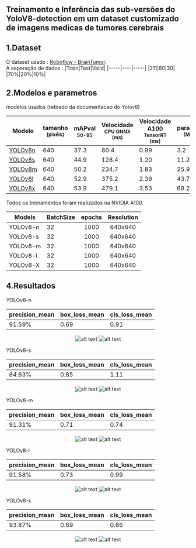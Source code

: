 ## Treinamento e Inferência das sub-versões do YoloV8-detection em um dataset customizado de imagens medicas de tumores cerebrais

## 1.Dataset
O dataset usado : [Roboflow - BrainTumor](https://universe.roboflow.com/csilab/csilab-braintumor-detection).<br>
A separação de dados :
|Train|Test|Valid|
|-----|----|-----|
|211|60|30|
|70%|20%|10%|


## 2.Modelos e parametros

<summary>modelos usados (retirado da documentacao do Yolov8)</summary>
<div align = 'center'>
      <table>
    <thead>
    <tr>
    <th>Modelo</th>
    <th>tamanho<br><sup>(pixéis)</sup></th>
    <th>mAPval<sup><br>50-95</sup></th>
    <th>Velocidade<br><sup>CPU ONNX<br> (ms)</sup></th>
    <th>Velocidade<br> A100<sup> TensorRT<br>(ms)</sup></th>
    <th>params<br><sup>(M)</sup></th>
    <th>FLOPs<br><sup>(B)</sup></th>
    </tr>
    </thead>
    <tbody>
    <tr>
    <td><a href="https://github.com/ultralytics/assets/releases/download/v8.1.0/yolov8n.pt">YOLOv8n</a></td>
    <td>640</td>
    <td>37.3</td>
    <td>80.4</td>
    <td>0.99</td>
    <td>3.2</td>
    <td>8.7</td>
    </tr>
    <tr>
    <td><a href="https://github.com/ultralytics/assets/releases/download/v8.1.0/yolov8s.pt">YOLOv8s</a></td>
    <td>640</td>
    <td>44.9</td>
    <td>128.4</td>
    <td>1.20</td>
    <td>11.2</td>
    <td>28.6</td>
    </tr>
    <tr>
    <td><a href="https://github.com/ultralytics/assets/releases/download/v8.1.0/yolov8m.pt">YOLOv8m</a></td>
    <td>640</td>
    <td>50.2</td>
    <td>234.7</td>
    <td>1.83</td>
    <td>25.9</td>
    <td>78.9</td>
    </tr>
    <tr>
    <td><a href="https://github.com/ultralytics/assets/releases/download/v8.1.0/yolov8l.pt">YOLOv8l</a></td>
    <td>640</td>
    <td>52.9</td>
    <td>375.2</td>
    <td>2.39</td>
    <td>43.7</td>
    <td>165.2</td>
    </tr>
    <tr>
    <td><a href="https://github.com/ultralytics/assets/releases/download/v8.1.0/yolov8x.pt">YOLOv8x</a></td>
    <td>640</td>
    <td>53.9</td>
    <td>479.1</td>
    <td>3.53</td>
    <td>68.2</td>
    <td>257.8</td>
    </tr>
    </tbody>
    </table>
</div>


Todos os treinamentos foram realizados na NVIDIA A100.
<div align='center'>

| Models | BatchSize | epochs | Resolution |
|-|-|:-:|:-:|
| YOLOv8-n  |32| 1000 | 640x640 |
| YOLOv8-s  | 32 | 1000 | 640x640 |
| YOLOv8-m  | 32 | 1000 | 640x640 |
| YOLOv8-l  | 32 | 1000 | 640x640 |
| YOLOv8-X  | 32 | 1000 | 640x640 |
</div>


## 4.Resultados

<summary>YOLOv8-n</summary>
<div align='center'>
      
|precision_mean|box_loss_mean|cls_loss_mean|
|------------|-------------|-------------|
|91.59%|0.69|0.91|

![alt text](https://raw.githubusercontent.com/MateusuMelo/YOLO8-Version-Tumor/dd487df16de467a0a15947e98a8798a5990bdb8f/results_img/Yolov8-N/results.png)
![alt text](https://github.com/MateusuMelo/YOLO8-Version-Tumor/blob/main/results_img/Yolov8-N/val_batch0_pred.jpg?raw=true)

</div>

<summary>YOLOv8-s</summary>
<div align='center'>
      
|precision_mean|box_loss_mean|cls_loss_mean|
|------------|-------------|-------------|
|84.63%|0.85|1.11|

![alt text](https://raw.githubusercontent.com/MateusuMelo/YOLO8-Version-Tumor/dd487df16de467a0a15947e98a8798a5990bdb8f/results_img/Yolov8-S/results.png)
![alt text](https://github.com/MateusuMelo/YOLO8-Version-Tumor/blob/main/results_img/Yolov8-S/val_batch0_pred.jpg?raw=true)

</div>

<summary>YOLOv8-m</summary>
<div align='center'>
      
|precision_mean|box_loss_mean|cls_loss_mean|
|------------|-------------|-------------|
|91.31%|0.71|0.74|

![alt text](https://raw.githubusercontent.com/MateusuMelo/YOLO8-Version-Tumor/dd487df16de467a0a15947e98a8798a5990bdb8f/results_img/Yolov8-M/results.png)
![alt text](https://github.com/MateusuMelo/YOLO8-Version-Tumor/blob/main/results_img/Yolov8-M/val_batch0_pred.jpg?raw=true)

</div>

<summary>YOLOv8-l</summary>
<div align='center'>
      
|precision_mean|box_loss_mean|cls_loss_mean|
|------------|-------------|-------------|
|91.58%|0.73|0.99|

![alt text](https://raw.githubusercontent.com/MateusuMelo/YOLO8-Version-Tumor/dd487df16de467a0a15947e98a8798a5990bdb8f/results_img/Yolov8-L/results.png)
![alt text](https://github.com/MateusuMelo/YOLO8-Version-Tumor/blob/main/results_img/Yolov8-L/val_batch0_pred.jpg?raw=true)

</div>

<summary>YOLOv8-x</summary>
<div align='center'>
      
|precision_mean|box_loss_mean|cls_loss_mean|
|------------|-------------|-------------|
|93.87%|0.69|0.66|

![alt text](https://raw.githubusercontent.com/MateusuMelo/YOLO8-Version-Tumor/dd487df16de467a0a15947e98a8798a5990bdb8f/results_img/Yolov8-X/results.png)
![alt text](https://github.com/MateusuMelo/YOLO8-Version-Tumor/blob/main/results_img/Yolov8-X/val_batch0_pred.jpg?raw=true)

</div>
